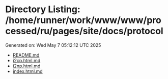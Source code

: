 # Directory Listing: /home/runner/work/www/www/processed/ru/pages/site/docs/protocol
Generated on: Wed May  7 05:12:12 UTC 2025

- [README.md](README.md)
- [i2cp.html.md](i2cp.html.md)
- [i2np.html.md](i2np.html.md)
- [index.html.md](index.html.md)
